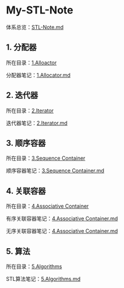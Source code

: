 # My-STL-Note

体系总览：[STL-Note.md](STL-Note/STL-Note.md)

## 1. 分配器

所在目录：[1.Alloactor](STL-Note/1.Allocator)

分配器笔记：[1.Allocator.md](STL-Note/1.Allocator/Allocator.md)

## 2. 迭代器

所在目录：[2.Iterator](STL-Note/2.Iterator)

迭代器笔记：[2.Iterator.md](STL-Note/2.Iterator/Iterator.md)

## 3. 顺序容器

所在目录：[3.Sequence Container](STL-Note/3.Sequence+Container)

顺序容器笔记：[3.Sequence Container.md](STL-Note/3.Sequence+Container/Sequence+Container.md)

## 4. 关联容器

所在目录：[4.Associative Container](STL-Note/4.Associative+Container)

有序关联容器笔记：[4.Associative Container.md](STL-Note/4.Associative+Container/Associative+Container.md)

无序关联容器笔记：[4.Associative Container.md](#STL-Note/4.Associative-Container/Associative-Containter1.md)

## 5. 算法

所在目录：[5.Algorithms](STL-Note/5.Algorithms)

STL算法笔记：[5.Algorithms.md](STL-Note/5.Algorithms/Algorithms.md)

